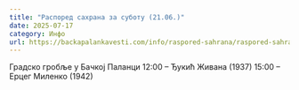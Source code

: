 ```yaml
---
title: "Распоред сахрана за суботу (21.06.)"
date: 2025-07-17
category: Инфо
url: https://backapalankavesti.com/info/raspored-sahrana/raspored-sahrana-za-subotu-21-06/
---
```


Градско гробље у Бачкој Паланци
12:00 – Ђукић Живана (1937)
15:00 – Ерцег Миленко (1942)
